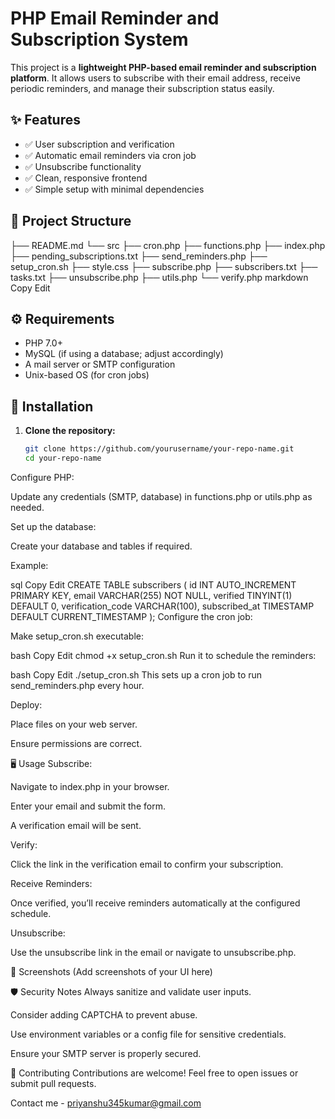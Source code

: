 # PHP Email Reminder and Subscription System

This project is a **lightweight PHP-based email reminder and subscription platform**. It allows users to subscribe with their email address, receive periodic reminders, and manage their subscription status easily.

## ✨ Features

- ✅ User subscription and verification
- ✅ Automatic email reminders via cron job
- ✅ Unsubscribe functionality
- ✅ Clean, responsive frontend
- ✅ Simple setup with minimal dependencies

## 📂 Project Structure

├── README.md
└── src
    ├── cron.php
    ├── functions.php
    ├── index.php
    ├── pending_subscriptions.txt
    ├── send_reminders.php
    ├── setup_cron.sh
    ├── style.css
    ├── subscribe.php
    ├── subscribers.txt
    ├── tasks.txt
    ├── unsubscribe.php
    ├── utils.php
    └── verify.php
markdown
Copy
Edit

## ⚙️ Requirements

- PHP 7.0+  
- MySQL (if using a database; adjust accordingly)  
- A mail server or SMTP configuration  
- Unix-based OS (for cron jobs)

## 🚀 Installation

1. **Clone the repository:**
   ```bash
   git clone https://github.com/yourusername/your-repo-name.git
   cd your-repo-name
Configure PHP:

Update any credentials (SMTP, database) in functions.php or utils.php as needed.

Set up the database:

Create your database and tables if required.

Example:

sql
Copy
Edit
CREATE TABLE subscribers (
  id INT AUTO_INCREMENT PRIMARY KEY,
  email VARCHAR(255) NOT NULL,
  verified TINYINT(1) DEFAULT 0,
  verification_code VARCHAR(100),
  subscribed_at TIMESTAMP DEFAULT CURRENT_TIMESTAMP
);
Configure the cron job:

Make setup_cron.sh executable:

bash
Copy
Edit
chmod +x setup_cron.sh
Run it to schedule the reminders:

bash
Copy
Edit
./setup_cron.sh
This sets up a cron job to run send_reminders.php every hour.

Deploy:

Place files on your web server.

Ensure permissions are correct.

🖥️ Usage
Subscribe:

Navigate to index.php in your browser.

Enter your email and submit the form.

A verification email will be sent.

Verify:

Click the link in the verification email to confirm your subscription.

Receive Reminders:

Once verified, you’ll receive reminders automatically at the configured schedule.

Unsubscribe:

Use the unsubscribe link in the email or navigate to unsubscribe.php.

🎨 Screenshots
(Add screenshots of your UI here)

🛡️ Security Notes
Always sanitize and validate user inputs.

Consider adding CAPTCHA to prevent abuse.

Use environment variables or a config file for sensitive credentials.

Ensure your SMTP server is properly secured.

🤝 Contributing
Contributions are welcome! Feel free to open issues or submit pull requests.


Contact me - priyanshu345kumar@gmail.com

